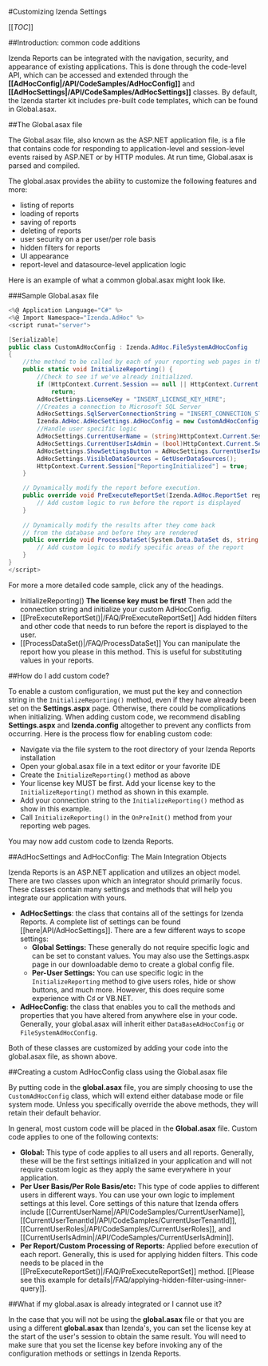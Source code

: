 #Customizing Izenda Settings

[[_TOC_]]

##Introduction: common code additions

Izenda Reports can be integrated with the navigation, security, and appearance of existing applications. This is done through the code-level API, which can be accessed and extended through the **[[AdHocConfig|/API/CodeSamples/AdHocConfig]]** and **[[AdHocSettings|/API/CodeSamples/AdHocSettings]]** classes. By default, the Izenda starter kit includes pre-built code templates, which can be found in Global.asax.

##The Global.asax file

The Global.asax file, also known as the ASP.NET application file, is a file that contains code for responding to application-level and session-level events raised by ASP.NET or by HTTP modules. At run time, Global.asax is parsed and compiled.

The global.asax provides the ability to customize the following features and more:

* listing of reports
* loading of reports
* saving of reports
* deleting of reports
* user security on a per user/per role basis
* hidden filters for reports
* UI appearance
* report-level and datasource-level application logic

Here is an example of what a common global.asax might look like. 

###Sample Global.asax file

``` c#
<%@ Application Language="C#" %>
<%@ Import Namespace="Izenda.AdHoc" %>
<script runat="server">

[Serializable]
public class CustomAdHocConfig : Izenda.AdHoc.FileSystemAdHocConfig
{
    //the method to be called by each of your reporting web pages in the OnPreInit() method. This will instantiate Izenda reports throughout your reporting application.
    public static void InitializeReporting() {
        //Check to see if we've already initialized.
        if (HttpContext.Current.Session == null || HttpContext.Current.Session["ReportingInitialized"] != null)
            return;
        AdHocSettings.LicenseKey = "INSERT_LICENSE_KEY_HERE";
        //Creates a connection to Microsoft SQL Server
        AdHocSettings.SqlServerConnectionString = "INSERT_CONNECTION_STRING_HERE";
        Izenda.AdHoc.AdHocSettings.AdHocConfig = new CustomAdHocConfig();
        //Handle user specific logic
        AdHocSettings.CurrentUserName = (string)HttpContext.Current.Session["UserName"]; //Assumes the authenticated username is stored in a session variable
        AdHocSettings.CurrentUserIsAdmin = (bool)HttpContext.Current.Session["IsAdmin"]; //Assumes the authenticated user's admin status is stored in a session variable
        AdHocSettings.ShowSettingsButton = AdHocSettings.CurrentUserIsAdmin;
        AdHocSettings.VisibleDataSources = GetUserDataSources();
        HttpContext.Current.Session["ReportingInitialized"] = true;
    }

    // Dynamically modify the report before execution. 
    public override void PreExecuteReportSet(Izenda.AdHoc.ReportSet reportSet) {
        // Add custom logic to run before the report is displayed     
    }
	
    // Dynamically modify the results after they come back 
    // from the database and before they are rendered
    public override void ProcessDataSet(System.Data.DataSet ds, string reportPart) {
        // Add custom logic to modify specific areas of the report
    }
}
</script>
```

For more a more detailed code sample, click any of the headings.

  * InitializeReporting() **The license key must be first!** Then add the connection string and initialize your custom AdHocConfig.
  * [[PreExecuteReportSet()|/FAQ/PreExecuteReportSet]] Add hidden filters and other code that needs to run before the report is displayed to the user.
  * [[ProcessDataSet()|/FAQ/ProcessDataSet]] You can manipulate the report how you please in this method. This is useful for substituting values in your reports.

##How do I add custom code?

To enable a custom configuration, we must put the key and connection string in the ``InitializeReporting()`` method, even if they have already been set on the **Settings.aspx** page. Otherwise, there could be complications when initializing. When adding custom code, we recommend disabling **Settings.aspx** and **Izenda.config** altogether to prevent any conflicts from occurring. Here is the process flow for enabling custom code: 

  * Navigate via the file system to the root directory of your Izenda Reports installation
  * Open your global.asax file in a text editor or your favorite IDE
  * Create the ``InitializeReporting()`` method as above
  * Your license key MUST be first. Add your license key to the ``InitializeReporting()`` method as shown in this example.
  * Add your connection string to the ``InitializeReporting()`` method as show in this example.
  * Call ``InitializeReporting()`` in the ``OnPreInit()`` method from your reporting web pages.

You may now add custom code to Izenda Reports.

##AdHocSettings and AdHocConfig: The Main Integration Objects

Izenda Reports is an ASP.NET application and utilizes an object model. There are two classes upon which an integrator should primarily focus. These classes contain many settings and methods that will help you integrate our application with yours.

* **AdHocSettings**: the class that contains all of the settings for Izenda Reports. A complete list of settings can be found [[here|API/AdHocSettings]]. There are a few different ways to scope settings:
    * **Global Settings:** These generally do not require specific logic and can be set to constant values. You may also use the Settings.aspx page in our downloadable demo to create a global config file.
    * **Per-User Settings:** You can use specific logic in the ``InitializeReporting`` method to give users roles, hide or show buttons, and much more. However, this does require some experience with C♯ or VB.NET.
* **AdHocConfig**: the class that enables you to call the methods and properties that you have altered from anywhere else in your code. Generally, your global.asax will inherit either ``DataBaseAdHocConfig`` or ``FileSystemAdHocConfig``.

Both of these classes are customized by adding your code into the global.asax file, as shown above.

##Creating a custom AdHocConfig class using the Global.asax file

By putting code in the **global.asax** file, you are simply choosing to use the ``CustomAdHocConfig`` class, which will extend either database mode or file system mode. Unless you specifically override the above methods, they will retain their default behavior.

In general, most custom code will be placed in the **Global.asax** file. Custom code applies to one of the following contexts:

  * **Global:** This type of code applies to all users and all reports. Generally, these will be the first settings initialized in your application and will not require custom logic as they apply the same everywhere in your application. 
  * **Per User Basis/Per Role Basis/etc:** This type of code applies to different users in different ways. You can use your own logic to implement settings at this level. Core settings of this nature that Izenda offers include [[CurrentUserName|/API/CodeSamples/CurrentUserName]], [[CurrentUserTenantId|/API/CodeSamples/CurrentUserTenantId]], [[CurrentUserRoles|/API/CodeSamples/CurrentUserRoles]], and [[CurrentUserIsAdmin|/API/CodeSamples/CurrentUserIsAdmin]].
  * **Per Report/Custom Processing of Reports:** Applied before execution of each report. Generally, this is used for applying hidden filters. This code needs to be placed in the [[PreExecuteReportSet()|/FAQ/PreExecuteReportSet]] method. [[Please see this example for details|/FAQ/applying-hidden-filter-using-inner-query]].

##What if my global.asax is already integrated or I cannot use it?

In the case that you will not be using the **global.asax** file or that you are using a different **global.asax** than Izenda's, you can set the license key at the start of the user's session to obtain the same result. You will need to make sure that you set the license key before invoking any of the configuration methods or settings in Izenda Reports.